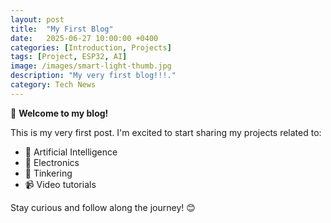 ```yaml
---
layout: post
title:  "My First Blog"
date:   2025-06-27 10:00:00 +0400
categories: [Introduction, Projects]
tags: [Project, ESP32, AI]
image: /images/smart-light-thumb.jpg
description: "My very first blog!!!."
category: Tech News
---
```


🚀 **Welcome to my blog!**

This is my very first post. I'm excited to start sharing my projects related to:
- 🧠 Artificial Intelligence
- 🔌 Electronics
- 🔧 Tinkering
- 📹 Video tutorials

Stay curious and follow along the journey! 😊
